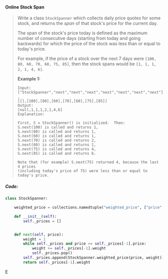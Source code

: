 #### Online Stock Span

> Write a class `StockSpanner` which collects daily price quotes for some stock, and returns the _span_ of that stock's price for the current day.
>
> The span of the stock's price today is defined as the maximum number of consecutive days \(starting from today and going backwards\) for which the price of the stock was less than or equal to today's price.
>
> For example, if the price of a stock over the next 7 days were `[100, 80, 60, 70, 60, 75, 85]`, then the stock spans would be `[1, 1, 1, 2, 1, 4, 6]`.
>
> **Example 1:**
>
> ```
> Input: 
> ["StockSpanner","next","next","next","next","next","next","next"]
> , 
> [[],[100],[80],[60],[70],[60],[75],[85]]
> Output: 
> [null,1,1,1,2,1,4,6]
> Explanation: 
>
> First, S = StockSpanner() is initialized.  Then:
> S.next(100) is called and returns 1,
> S.next(80) is called and returns 1,
> S.next(60) is called and returns 1,
> S.next(70) is called and returns 2,
> S.next(60) is called and returns 1,
> S.next(75) is called and returns 4,
> S.next(85) is called and returns 6.
>
> Note that (for example) S.next(75) returned 4, because the last 4 prices
> (including today's price of 75) were less than or equal to today's price.
> ```

##### Code:

```py
class StockSpanner:

    weighted_price = collections.namedtuple("weighted_price", ["price", "weight"])

    def __init__(self):
        self._prices = []


    def next(self, price):
        weight = 1
        while self._prices and price >= self._prices[-1].price:
            weight += self._prices[-1].weight
            self._prices.pop()
        self._prices.append(StockSpanner.weighted_price(price, weight))
        return self._prices[-1].weight
```

E

